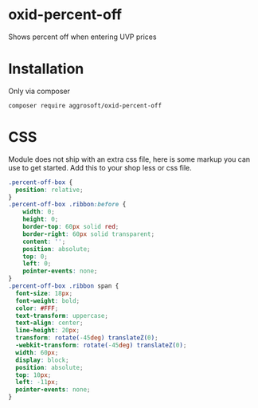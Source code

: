 # oxid-percent-off
Shows percent off when entering UVP prices


# Installation

Only via composer 

`composer require aggrosoft/oxid-percent-off`

# CSS

Module does not ship with an extra css file, here is some markup you can use to get started. Add this to your shop less
or css file.

```css
.percent-off-box {
  position: relative;
}
.percent-off-box .ribbon:before {
    width: 0;
    height: 0;
    border-top: 60px solid red;
    border-right: 60px solid transparent;
    content: '';
    position: absolute;
    top: 0;
    left: 0;
    pointer-events: none;
}
.percent-off-box .ribbon span {
  font-size: 18px;
  font-weight: bold;
  color: #FFF;
  text-transform: uppercase;
  text-align: center;
  line-height: 20px;
  transform: rotate(-45deg) translateZ(0);
  -webkit-transform: rotate(-45deg) translateZ(0);
  width: 60px;
  display: block;
  position: absolute;
  top: 10px;
  left: -11px;
  pointer-events: none;
}
```